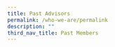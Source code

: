 ```yaml
---
title: Past Advisors
permalink: /who-we-are/permalink
description: ""
third_nav_title: Past Members
---
```


